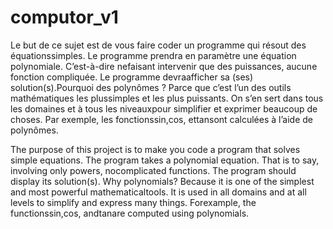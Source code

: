 # computor_v1

Le but de ce sujet est de vous faire coder un programme qui résout des équationssimples. Le programme prendra en paramètre une équation polynomiale. C’est-à-dire nefaisant intervenir que des puissances, aucune fonction compliquée. Le programme devraafficher sa (ses) solution(s).Pourquoi des polynômes ? Parce que c’est l’un des outils mathématiques les plussimples et les plus puissants. On s’en sert dans tous les domaines et à tous les niveauxpour simplifier et exprimer beaucoup de choses. Par exemple, les fonctionssin,cos, ettansont calculées à l’aide de polynômes.

The purpose of this project is to make you code a program that solves simple equations. The program takes a polynomial equation. That is to say, involving only powers, nocomplicated functions. The program should display its solution(s). Why polynomials? Because it is one of the simplest and most powerful mathematicaltools. It is used in all domains and at all levels to simplify and express many things. Forexample, the functionssin,cos, andtanare computed using polynomials.
